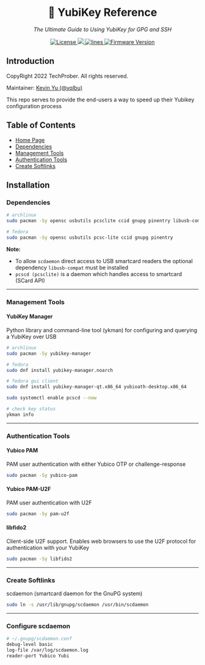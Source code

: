 <h1 align="center">🔐 YubiKey Reference</h1>
<p align="center">
    <em>The Ultimate Guide to Using YubiKey for GPG and SSH</em>
</p>

<p align="center">
    <a href="https://github.com/TechProber/yubikey-reference/blob/master/LICENSE">
      <img src="https://img.shields.io/github/license/TechProber/yubikey-reference?color=critical" alt="License"/>
    </a>
    <a href="https://hits.seeyoufarm.com">
      <img src="https://hits.seeyoufarm.com/api/count/incr/badge.svg?url=https%3A%2F%2Fgithub.com%2FTechProber%2Fyubikey-reference&count_bg=%235322B2&title_bg=%23555555&icon=&icon_color=%23E7E7E7&title=hits&edge_flat=false"/>
    </a>
    <a href="https://img.shields.io/tokei/lines/github/TechProber/yubikey-reference?color=orange">
      <img src="https://img.shields.io/tokei/lines/github/TechProber/yubikey-reference?color=orange" alt="lines">
    </a>
    <a href="https://www.yubico.com/blog/yubikey-firmware-update-yubikey-5-series-with-firmware-5-4/">
        <img src="https://img.shields.io/badge/yubikey--firmware-v5.4.3-brightgreen" alt="Firmware Version">
    </a>
</p>

## Introduction

CopyRight 2022 TechProber. All rights reserved.

Maintainer: [ Kevin Yu (@yqlbu) ](https://github.com/yqlbu)

This repo serves to provide the end-users a way to speed up their Yubikey configuration process

## Table of Contents

- [Home Page](https://github.com/TechProber/yubikey-reference)
- [Dependencies](#Dependencies)
- [Management Tools](#management-tools)
- [Authentication Tools](#authentication-tools)
- [Create Softlinks](#create-softlinks)

## Installation

### Dependencies

```bash
# archlinux
sudo pacman -Sy opensc usbutils pcsclite ccid gnupg pinentry libusb-compat

# fedora
sudo pacman -Sy opensc usbutils pcsc-lite ccid gnupg pinentry
```

**Note:**

- To allow `scdaemon` direct access to USB smartcard readers the optional dependency `libusb-compat` must be installed
- `pcscd (pcsclite)` is a daemon which handles access to smartcard (SCard API)

---

### Management Tools

#### YubiKey Manager

Python library and command-line tool (ykman) for configuring and querying a YubiKey over USB

```bash
# archlinux
sudo pacman -Sy yubikey-manager

# fedora
sudo dnf install yubikey-manager.noarch

# fedora gui client
sudo dnf install yubikey-manager-qt.x86_64 yubioath-desktop.x86_64

sudo systemctl enable pcscd --now

# check key status
ykman info
```

---

### Authentication Tools

#### Yubico PAM

PAM user authentication with either Yubico OTP or challenge-response

```bash
sudo pacman -Sy yubico-pam
```

#### Yubico PAM-U2F

PAM user authentication with U2F

```bash
sudo pacman -Sy pam-u2f
```

#### libfido2

Client-side U2F support. Enables web browsers to use the U2F protocol for authentication with your YubiKey

```bash
sudo pacman -Sy libfido2
```

---

### Create Softlinks

scdaemon (smartcard daemon for the GnuPG system)

```bash
sudo ln -s /usr/lib/gnupg/scdaemon /usr/bin/scdaemon
```

---

### Configure scdaemon

```bash
# ~/.gnupg/scdaemon.conf
debug-level basic
log-file /var/log/scdaemon.log
reader-port Yubico Yubi
```
